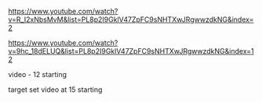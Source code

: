 https://www.youtube.com/watch?v=R_I2xNbsMvM&list=PL8p2I9GklV47ZpFC9sNHTXwJRgwwzdkNG&index=2

https://www.youtube.com/watch?v=9hc_18dELUQ&list=PL8p2I9GklV47ZpFC9sNHTXwJRgwwzdkNG&index=12

video - 12 starting

target set video at 15 starting 